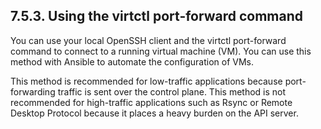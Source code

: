 ## 7.5.3. Using the virtctl port-forward command

You can use your local OpenSSH client and the virtctl port-forward command to connect to a running virtual machine (VM). You can use this method with Ansible to automate the configuration of VMs.

This method is recommended for low-traffic applications because port-forwarding traffic is sent over the control plane. This method is not recommended for high-traffic applications such as Rsync or Remote Desktop Protocol because it places a heavy burden on the API server.

